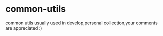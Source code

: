 # common-utils
common utils usually used in develop,personal collection,your comments are appreciated :)
